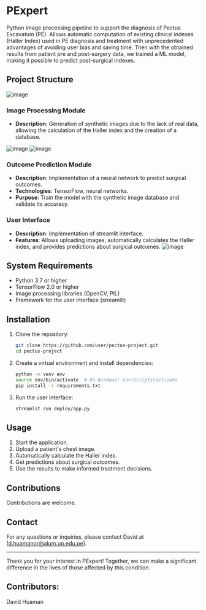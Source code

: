 # PExpert

Python image processing pipeline to support the diagnosis of Pectus Excavatum (PE). Allows automatic computation of existing clinical indexes (Haller Index) used in PE diagnosis and treatment with unprecedented advantages of avoiding user bias and saving time. Then with the obtained results from patient pre and post-surgery data, we trained a ML model, making it possible to predict post-surgical indexes.


## Project Structure

![image](https://github.com/user-attachments/assets/b9e3815b-b041-46cb-9391-317d653fc0b2)


### Image Processing Module

- **Description**: Generation of synthetic images due to the lack of real data, allowing the calculation of the Haller index and the creation of a database.

![image](https://github.com/user-attachments/assets/64598858-1556-47f5-acad-ef557e6f7faf)
![image](https://github.com/user-attachments/assets/1bafba1a-1025-457f-bcd1-7525a81dcf5d)


### Outcome Prediction Module

- **Description**: Implementation of a neural network to predict surgical outcomes.
- **Technologies**: TensorFlow, neural networks.
- **Purpose**: Train the model with the synthetic image database and validate its accuracy.

### User Interface

- **Description**: Implementation of streamlit interface.
- **Features**: Allows uploading images, automatically calculates the Haller index, and provides predictions about surgical outcomes.
![image](https://github.com/user-attachments/assets/946c8bb9-0859-473d-b5ed-9149cb72d98e)

## System Requirements

- Python 3.7 or higher
- TensorFlow 2.0 or higher
- Image processing libraries (OpenCV, PIL)
- Framework for the user interface (streamlit)

## Installation

1. Clone the repository:
    ```bash
    git clone https://github.com/user/pectus-project.git
    cd pectus-project
    ```

2. Create a virtual environment and install dependencies:
    ```bash
    python -m venv env
    source env/bin/activate  # On Windows: env\Scripts\activate
    pip install -r requirements.txt
    ```

3. Run the user interface:
    ```bash
    streamlit run deploy/app.py
    ```

## Usage

1. Start the application.
2. Upload a patient's chest image.
3. Automatically calculate the Haller index.
4. Get predictions about surgical outcomes.
5. Use the results to make informed treatment decisions.

## Contributions

Contributions are welcome. 

## Contact

For any questions or inquiries, please contact David at [d.huamanor@alum.up.edu.pe].

---

Thank you for your interest in PExpert! Together, we can make a significant difference in the lives of those affected by this condition.

## Contributors:
David Huaman
